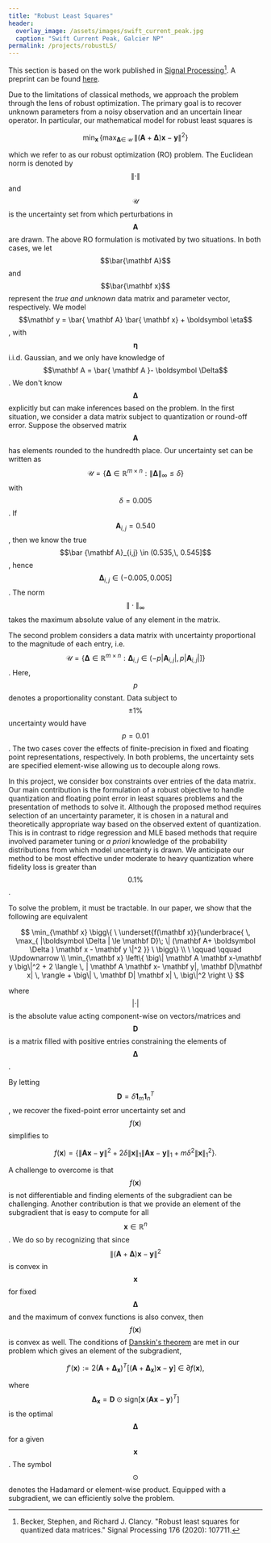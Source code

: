 ```yaml
---
title: "Robust Least Squares"
header:
  overlay_image: /assets/images/swift_current_peak.jpg
  caption: "Swift Current Peak, Galcier NP"
permalink: /projects/robustLS/
---
```


This section is based on the work published in [Signal Processing](https://www.sciencedirect.com/science/article/abs/pii/S0165168420302541)[^1]. A preprint can be found [here](https://arxiv.org/pdf/2003.12004). 

Due to the limitations of classical methods, we approach the problem through the lens of robust optimization. The primary goal is to recover unknown parameters from a noisy observation and an uncertain linear operator. In particular, our mathematical model for robust least squares is

$$
\min_{\mathbf x} \, \left\{ \max_{ \boldsymbol \Delta  \in \,  \mathcal U }\; \| (\mathbf A+ \boldsymbol \Delta ) \mathbf x - \mathbf y \|^2 \right\}
$$

which we refer to as our robust optimization (RO) problem. The Euclidean norm is denoted by $$\| \cdot \|$$ and $$\mathcal{U}$$ is the uncertainty set from which perturbations in $$\mathbf A$$ are drawn. The above RO formulation is motivated by two situations. In both cases, we let $$\bar{\mathbf A}$$ and $$\bar{\mathbf x}$$ represent the _true and unknown_ data matrix and parameter vector, respectively. We model $$\mathbf y = \bar{ \mathbf A} \bar{ \mathbf x} + \boldsymbol \eta$$, with $$\boldsymbol  \eta$$ i.i.d. Gaussian, and we only have knowledge of $$\mathbf A = \bar{ \mathbf A }- \boldsymbol \Delta$$. We don't know $$\boldsymbol \Delta$$ explicitly but can make inferences based on the problem. In the first situation, we consider a data matrix subject to quantization or round-off error. Suppose the observed matrix $$\mathbf A$$ has elements rounded to the hundredth place. Our uncertainty set can be written as $$\mathcal U= \{ \boldsymbol \Delta  \in \mathbb R^{m \times n } : \| \boldsymbol \Delta \|_{\infty} \le \delta \}$$ with $$\delta = 0.005$$. If $$\mathbf A_{i,j} = 0.540$$, then we know the true $$\bar {\mathbf A}_{i,j} \in (0.535,\, 0.545]$$, hence $$\boldsymbol \Delta _{i,j} \in (-0.005, 0.005]$$. The norm $$\| \cdot \|_{\infty}$$ takes the maximum absolute value of any element in the matrix. 

The second problem considers a data matrix with uncertainty proportional to the magnitude of each entry, i.e. 
$$\mathcal U = \{ \boldsymbol \Delta  \in \mathbb R^{m \times n} : \boldsymbol \Delta_{i,j} \in (-p |\mathbf A_{i,j}|, p | \mathbf A_{i,j}| ] \}$$. Here, $$p$$ denotes a proportionality constant. Data subject to $$\pm 1 \%$$ uncertainty would have $$p = 0.01$$. The two cases cover the effects of finite-precision in fixed and floating point representations, respectively. In both problems, the uncertainty sets are specified element-wise allowing us to decouple along rows.

In this project, we consider box constraints over entries of the data matrix. Our main contribution is the formulation of a robust objective to handle quantization and floating point error in least squares problems and the presentation of methods to solve it. Although the proposed method requires selection of an uncertainty parameter, it is chosen in a natural and theoretically appropriate way based on the observed extent of quantization. This is in contrast to ridge regression and MLE based methods that require involved parameter tuning or *a priori* knowledge of the probability distributions from which model uncertainty is drawn. We anticipate our method to be most effective under moderate to heavy quantization where fidelity loss is greater than $$0.1\%$$.

To solve the problem, it must be tractable. In our paper, we show that the following are equivalent

$$
\min_{\mathbf x} \bigg\{ \  \underset{f(\mathbf x)}{\underbrace{ \,  \max_{ |\boldsymbol \Delta | \le \mathbf D}\; \| (\mathbf A+ \boldsymbol \Delta ) \mathbf x - \mathbf y \|^2 }} \ \bigg\} \\
\ \qquad \qquad   \Updownarrow \\
\min_{\mathbf x} \left\{ \big\| \mathbf A \mathbf x-\mathbf y \big\|^2 + 2 \langle \, | \mathbf A \mathbf x- \mathbf y|, \mathbf D|\mathbf x| \, \rangle + \big\| \, \mathbf D| \mathbf x| \, \big\|^2 \right \}
$$

where $$|\cdot |
$$ is the absolute value acting component-wise on vectors/matrices and $$\mathbf D$$ is a matrix filled with positive entries constraining the elements of $$\boldsymbol  \Delta$$.

By letting $$\mathbf D = \delta \mathbf 1_m^{} \mathbf 1_n^T$$, we recover the fixed-point error uncertainty set and $$f( \mathbf x)$$ simplifies to

$$
f( \mathbf x) = \bigg\{ \|\mathbf A \mathbf x- \mathbf y \|^2 + 2 \delta \|\mathbf x\|_1 \| \mathbf A \mathbf x- \mathbf y \|_1 + m \delta^2 \| \mathbf x \|_1^2 \bigg \}.
$$

A challenge to overcome is that $$f(\mathbf x)$$ is not differentiable and finding elements of the subgradient can be challenging. Another contribution is that we provide an element of the subgradient that is easy to compute for all $$\mathbf x \in \mathbb R^n$$. We do so by recognizing that since $$\| (\mathbf A+ \boldsymbol \Delta ) \mathbf x - \mathbf y \|^2$$ is convex in $$\mathbf x$$ for fixed $$\boldsymbol  \Delta$$ and the maximum of convex functions is also convex, then $$f(\mathbf x)$$ is convex as well. The conditions of [Danskin's theorem](https://en.wikipedia.org/wiki/Danskin's_theorem) are met in our problem which gives an element of the subgradient,

$$
f'(\mathbf x) := 2 (\mathbf A+\boldsymbol \Delta _{\mathbf x})^T\big[(\mathbf A+\boldsymbol \Delta _{\mathbf x}) \mathbf x - \mathbf y \big] \  \in \ \partial f(\mathbf x),
$$

where $$\boldsymbol \Delta _{\mathbf x} = \mathbf D \odot \text{sign}[ \mathbf x \, (\mathbf A \mathbf x - \mathbf y)^T]$$ is the optimal $$\boldsymbol \Delta $$ for a given $$\mathbf x$$. The symbol $$\odot$$ denotes the Hadamard or element-wise product. Equipped with a subgradient, we can efficiently solve the problem.

[^1]: Becker, Stephen, and Richard J. Clancy. "Robust least squares for quantized data matrices." Signal Processing 176 (2020): 107711.